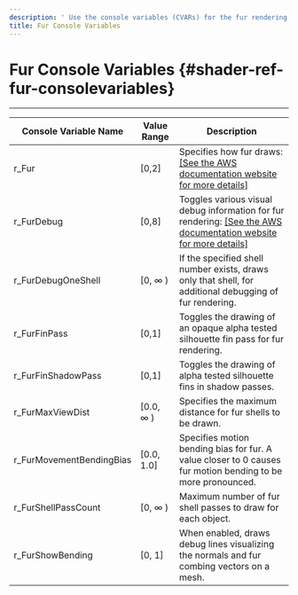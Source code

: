 ```yaml
---
description: ' Use the console variables (CVARs) for the fur rendering in &ALYlong;. '
title: Fur Console Variables
---
```

# Fur Console Variables {#shader-ref-fur-consolevariables}




****

| Console Variable Name | Value Range | Description |
| --- | --- | --- |
| r\_Fur | \[0,2\] | Specifies how fur draws: [\[See the AWS documentation website for more details\]](/docs/userguide/shaders/fur-consolevariables) |
| r\_FurDebug | \[0,8\] | Toggles various visual debug information for fur rendering: [\[See the AWS documentation website for more details\]](/docs/userguide/shaders/fur-consolevariables)  |
| r\_FurDebugOneShell | \[0, ∞ \) | If the specified shell number exists, draws only that shell, for additional debugging of fur rendering\. |
| r\_FurFinPass | \[0,1\] | Toggles the drawing of an opaque alpha tested silhouette fin pass for fur rendering\. |
| r\_FurFinShadowPass | \[0,1\] | Toggles the drawing of alpha tested silhouette fins in shadow passes\. |
| r\_FurMaxViewDist | \[0\.0, ∞ \) | Specifies the maximum distance for fur shells to be drawn\. |
| r\_FurMovementBendingBias | \[0\.0, 1\.0\] | Specifies motion bending bias for fur\. A value closer to 0 causes fur motion bending to be more pronounced\. |
| r\_FurShellPassCount | \[0, ∞ \) | Maximum number of fur shell passes to draw for each object\. |
| r\_FurShowBending | \[0, 1\] | When enabled, draws debug lines visualizing the normals and fur combing vectors on a mesh\. |